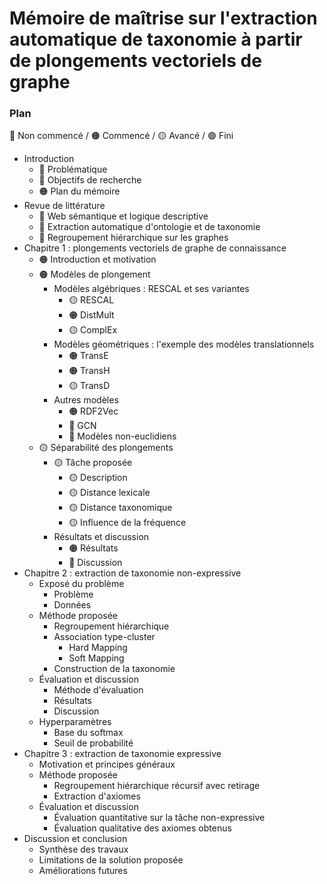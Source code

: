 # Mémoire de maîtrise sur l'extraction automatique de taxonomie à partir de plongements vectoriels de graphe


### Plan

🔴 Non commencé / 🟠 Commencé / 🟡 Avancé / 🟢 Fini

- Introduction
  - 🔴 Problématique
  - 🔴 Objectifs de recherche
  - 🟠 Plan du mémoire  
- Revue de littérature
  - 🔴 Web sémantique et logique descriptive
  - 🔴 Extraction automatique d'ontologie et de taxonomie
  - 🔴 Regroupement hiérarchique sur les graphes
- Chapitre 1 : plongements vectoriels de graphe de connaissance
  - 🟠 Introduction et motivation
  - 🟠 Modèles de plongement
    - Modèles algébriques : RESCAL et ses variantes
      - 🟡 RESCAL
      - 🟠 DistMult
      - 🟡 ComplEx
    - Modèles géométriques : l'exemple des modèles translationnels
      - 🟠 TransE
      - 🟠 TransH
      - 🟡 TransD
    - Autres modèles
      - 🟠 RDF2Vec
      - 🔴 GCN
      - 🔴 Modèles non-euclidiens
  - 🟡 Séparabilité des plongements
    - 🟡 Tâche proposée
      - 🟡 Description
      - 🟡 Distance lexicale
      - 🟡 Distance taxonomique
      - 🟡 Influence de la fréquence
    - Résultats et discussion
      - 🟠 Résultats
      - 🔴 Discussion
- Chapitre 2 : extraction de taxonomie non-expressive
  - Exposé du problème
    - Problème
    - Données
  - Méthode proposée
    - Regroupement hiérarchique
    - Association type-cluster
      - Hard Mapping
      - Soft Mapping
    - Construction de la taxonomie
  - Évaluation et discussion
    - Méthode d'évaluation
    - Résultats
    - Discussion
  - Hyperparamètres
    - Base du softmax
    - Seuil de probabilité
- Chapitre 3 : extraction de taxonomie expressive
  - Motivation et principes généraux
  - Méthode proposée
    - Regroupement hiérarchique récursif avec retirage
    - Extraction d'axiomes
  - Évaluation et discussion
    - Évaluation quantitative sur la tâche non-expressive
    - Évaluation qualitative des axiomes obtenus
- Discussion et conclusion
  - Synthèse des travaux
  - Limitations de la solution proposée
  - Améliorations futures
